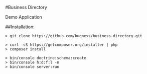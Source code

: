 #Business Directory

Demo Application

##Installation:

```
> git clone https://github.com/bugness/business-directory.git

> curl -sS https://getcomposer.org/installer | php
> composer install

> bin/console doctrine:schema:create
> bin/console h:d:f:l -n
> bin/console server:run

```